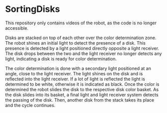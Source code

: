 # SortingDisks

This repository only contains videos of the robot, as the code is no longer accessible.

Disks are stacked on top of each other over the color determination zone.
The robot shines an initial light to detect the presence of a disk. This presence is detected by a light positioned directly opposite a light receiver. 
The disk drops between the two and the light receiver no longer detects any light, indicating a disk is ready for color determination.

The color determination is done with a secondary light positioned at an angle, close to the light receiver. The light shines on the disk and is reflected into the light receiver.
If a lot of light is reflected the light is determined to be white, otherwise it is indicated as black.
Once the color is determined the robot slides the disk to the respective disk color basket. 
As the disk slides into its basket, a final light and light receiver system detects the passing of the disk.
Then, another disk from the stack takes its place and the cycle continues.
